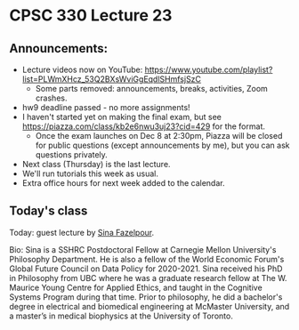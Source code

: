 # CPSC 330 Lecture 23


## Announcements:

- Lecture videos now on YouTube: https://www.youtube.com/playlist?list=PLWmXHcz_53Q2BXsWviGgEqdlSHmfsjSzC
  - Some parts removed: announcements, breaks, activities, Zoom crashes.
- hw9 deadline passed - no more assignments!
- I haven't started yet on making the final exam, but see https://piazza.com/class/kb2e6nwu3uj23?cid=429 for the format.
  - Once the exam launches on Dec 8 at 2:30pm, Piazza will be closed for public questions (except announcements by me), but you can ask questions privately.
- Next class (Thursday) is the last lecture.
- We'll run tutorials this week as usual.
- Extra office hours for next week added to the calendar.

## Today's class

Today: guest lecture by [Sina Fazelpour](https://sinafazelpour.com/).

Bio: Sina is a SSHRC Postdoctoral Fellow at Carnegie Mellon University's Philosophy Department. 
He is also a fellow of the World Economic Forum's Global Future Council on Data Policy for 2020-2021.
Sina received his PhD in Philosophy from UBC where he was a graduate research fellow at The W. Maurice Young Centre for Applied Ethics, 
and taught in the Cognitive Systems Program during that time. 
Prior to philosophy, he did a bachelor's degree in electrical and biomedical engineering at McMaster University, 
and a master’s in medical biophysics at the University of Toronto.

